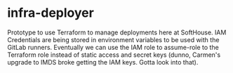 # infra-deployer

Prototype to use Terraform to manage deployments here at SoftHouse. IAM Credentials are being stored in environment variables to be used with the GitLab runners. Eventually we can use the IAM role to assume-role to the Terraform role instead of static access and secret keys (dunno, Carmen's upgrade to IMDS broke getting the IAM keys. Gotta look into that).